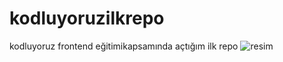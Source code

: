 # kodluyoruzilkrepo
kodluyoruz frontend eğitimikapsamında açtığım ilk repo
![resim](https://kodluyoruz.org/wp-content/uploads/2022/05/kodluyoruz_yatay_slogan-480x56.png)

